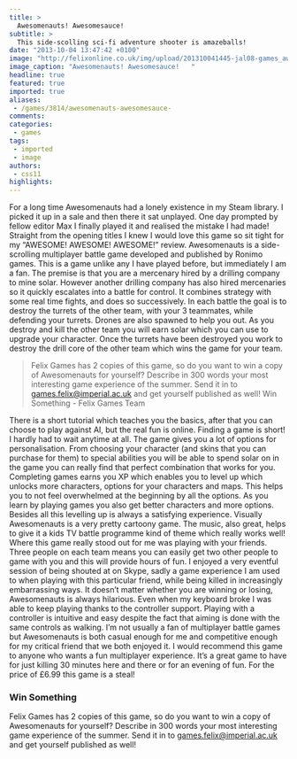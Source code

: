 ```yaml
---
title: >
  Awesomenauts! Awesomesauce!
subtitle: >
  This side-scolling sci-fi adventure shooter is amazeballs!
date: "2013-10-04 13:47:42 +0100"
image: "http://felixonline.co.uk/img/upload/201310041445-jal08-games_awe.jpg"
image_caption: "Awesomenauts! Awesomesauce!   "
headline: true
featured: true
imported: true
aliases:
 - /games/3814/awesomenauts-awesomesauce-
comments:
categories:
 - games
tags:
 - imported
 - image
authors:
 - css11
highlights:
---
```


For a long time Awesomenauts had a lonely existence in my Steam library. I picked it up in a sale and then there it sat unplayed. One day prompted by fellow editor Max I finally played it and realised the mistake I had made! Straight from the opening titles I knew I would love this game so sit tight for my “AWESOME! AWESOME! AWESOME!” review.
 Awesomenauts is a side-scrolling multiplayer battle game developed and published by Ronimo games. This is a game unlike any I have played before, but immediately I am a fan. The premise is that you are a mercenary hired by a drilling company to mine solar. However another drilling company has also hired mercenaries so it quickly escalates into a battle for control. It combines strategy with some real time fights, and does so successively. In each battle the goal is to destroy the turrets of the other team, with your 3 teammates, while defending your turrets. Drones are also spawned to help you out. As you destroy and kill the other team you will earn solar which you can use to upgrade your character. Once the turrets have been destroyed you work to destroy the drill core of the other team which wins the game for your team.

> Felix Games has 2 copies of this game, so do you want to win a copy of Awesomenauts for yourself? Describe in 300 words your most interesting game experience of the summer. Send it in to games.felix@imperial.ac.uk and get yourself published as well!
> Win Something - Felix Games Team

There is a short tutorial which teaches you the basics, after that you can choose to play against AI, but the real fun is online. Finding a game is short! I hardly had to wait anytime at all. The game gives you a lot of options for personalisation. From choosing your character (and skins that you can purchase for them) to special abilities you will be able to spend solar on in the game you can really find that perfect combination that works for you. Completing games earns you XP which enables you to level up which unlocks more characters, options for your characters and maps. This helps you to not feel overwhelmed at the beginning by all the options. As you learn by playing games you also get better characters and more options. Besides all this levelling up is always a satisfying experience. Visually Awesomenauts is a very pretty cartoony game. The music, also great, helps to give it a kids TV battle programme kind of theme which really works well!
 Where this game really stood out for me was playing with your friends. Three people on each team means you can easily get two other people to game with you and this will provide hours of fun. I enjoyed a very eventful session of being shouted at on Skype, sadly a game experience I am used to when playing with this particular friend, while being killed in increasingly embarrassing ways. It doesn’t matter whether you are winning or losing, Awesomenauts is always hilarious. Even when my keyboard broke I was able to keep playing thanks to the controller support. Playing with a controller is intuitive and easy despite the fact that aiming is done with the same controls as walking. I’m not usually a fan of multiplayer battle games but Awesomenauts is both casual enough for me and competitive enough for my critical friend that we both enjoyed it.
 I would recommend this game to anyone who wants a fun multiplayer experience. It’s a great game to have for just killing 30 minutes here and there or for an evening of fun. For the price of £6.99 this game is a steal!

###  Win Something

Felix Games has 2 copies of this game, so do you want to win a copy of Awesomenauts for yourself? Describe in 300 words your most interesting game experience of the summer. Send it in to games.felix@imperial.ac.uk and get yourself published as well!
